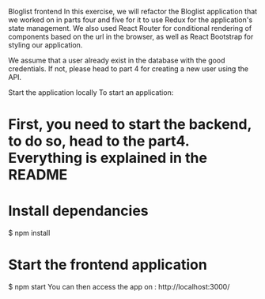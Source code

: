 Bloglist frontend
In this exercise, we will refactor the Bloglist application that we worked on in parts four and five for it to use Redux for the application's state management. We also used React Router for conditional rendering of components based on the url in the browser, as well as React Bootstrap for styling our application.

We assume that a user already exist in the database with the good credentials. If not, please head to part 4 for creating a new user using the API.

Start the application locally
To start an application:

# First, you need to start the backend, to do so, head to the part4. Everything is explained in the README

# Install dependancies
$ npm install

# Start the frontend application
$ npm start
You can then access the app on : http://localhost:3000/